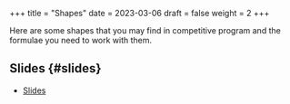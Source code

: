 +++
title = "Shapes"
date = 2023-03-06
draft = false
weight = 2
+++

Here are some shapes that you may find in competitive program and the formulae you need to work with them.


## Slides {#slides}

-   [Slides](/slides/shapes.pdf)
